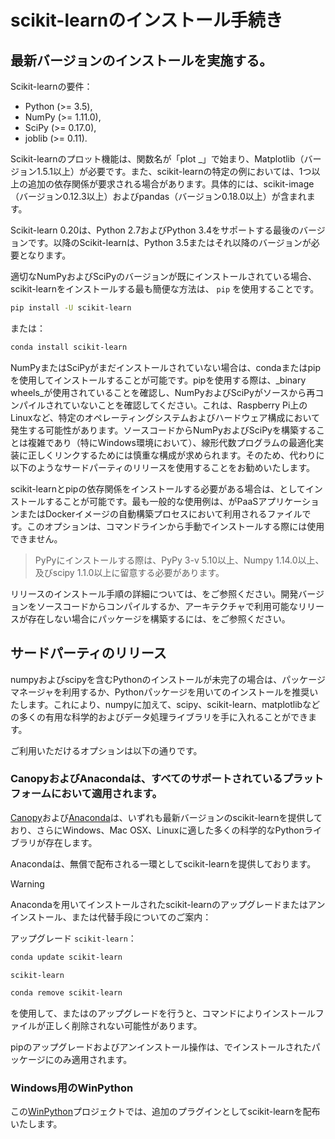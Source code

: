 # scikit-learnのインストール手続き

## 最新バージョンのインストールを実施する。

Scikit-learnの要件：

*   Python (>= 3.5),
*   NumPy (>= 1.11.0),
*   SciPy (>= 0.17.0),
*   joblib (>= 0.11).

Scikit-learnのプロット機能は、関数名が「plot _」で始まり、Matplotlib（バージョン1.5.1以上）が必要です。また、scikit-learnの特定の例においては、1つ以上の追加の依存関係が要求される場合があります。具体的には、scikit-image（バージョン0.12.3以上）およびpandas（バージョン0.18.0以上）が含まれます。

Scikit-learn 0.20は、Python 2.7およびPython 3.4をサポートする最後のバージョンです。以降のScikit-learnは、Python 3.5またはそれ以降のバージョンが必要となります。

適切なNumPyおよびSciPyのバージョンが既にインストールされている場合、scikit-learnをインストールする最も簡便な方法は、 `pip` を使用することです。

```sh
pip install -U scikit-learn

```

または<gtr gtr="7">：

```sh
conda install scikit-learn

```

NumPyまたはSciPyがまだインストールされていない場合は、condaまたはpipを使用してインストールすることが可能です。pipを使用する際は、_binary wheels_が使用されていることを確認し、NumPyおよびSciPyがソースから再コンパイルされていないことを確認してください。これは、Raspberry Pi上のLinuxなど、特定のオペレーティングシステムおよびハードウェア構成において発生する可能性があります。ソースコードからNumPyおよびSciPyを構築することは複雑であり（特にWindows環境において）、線形代数プログラムの最適化実装に正しくリンクするためには慎重な構成が求められます。そのため、代わりに以下のようなサードパーティのリリースを使用することをお勧めいたします。

scikit-learnとpipの依存関係をインストールする必要がある場合は、<gtr gtr="9">としてインストールすることが可能です。最も一般的な使用例は、<gtr gtr="10">がPaaSアプリケーションまたはDockerイメージの自動構築プロセスにおいて利用されるファイルです。このオプションは、コマンドラインから手動でインストールする際には使用できません。

> PyPyにインストールする際は、PyPy 3-v 5.10以上、Numpy 1.14.0以上、及びscipy 1.1.0以上に留意する必要があります。

リリースのインストール手順の詳細については、<gtr gtr="12">をご参照ください。開発バージョンをソースコードからコンパイルするか、アーキテクチャで利用可能なリリースが存在しない場合にパッケージを構築するには、<gtr gtr="13">をご参照ください。

## サードパーティのリリース

numpyおよびscipyを含むPythonのインストールが未完了の場合は、パッケージマネージャを利用するか、Pythonパッケージを用いてのインストールを推奨いたします。これにより、numpyに加えて、scipy、scikit-learn、matplotlibなどの多くの有用な科学的およびデータ処理ライブラリを手に入れることができます。

ご利用いただけるオプションは以下の通りです。

### CanopyおよびAnacondaは、すべてのサポートされているプラットフォームにおいて適用されます。

 [Canopy](https://www.enthought.com/products/canopy)および[Anaconda](https://www.continuum.io/downloads)は、いずれも最新バージョンのscikit-learnを提供しており、さらにWindows、Mac OSX、Linuxに適した多くの科学的なPythonライブラリが存在します。

Anacondaは、無償で配布される一環としてscikit-learnを提供しております。

Warning

Anacondaを用いてインストールされたscikit-learnのアップグレードまたはアンインストール、または代替手段についてのご案内：

アップグレード `scikit-learn`：

```sh
conda update scikit-learn

```

 `scikit-learn`

```sh
conda remove scikit-learn

```

 <gtr gtr="20">を使用して、または<gtr gtr="21">のアップグレードを行うと、<gtr gtr="22">コマンドによりインストールファイルが正しく削除されない可能性があります。

pipのアップグレードおよびアンインストール操作は、<gtr gtr="23">でインストールされたパッケージにのみ適用されます。

### Windows用のWinPython

この[WinPython](https://winpython.github.io/)プロジェクトでは、追加のプラグインとしてscikit-learnを配布いたします。
